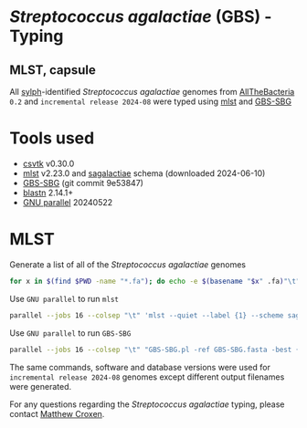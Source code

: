 *Streptococcus agalactiae* (GBS) - Typing
=======================================
MLST, capsule
-------------

All [sylph](https://github.com/bluenote-1577/sylph)-identified *Streptococcus agalactiae* genomes from [AllTheBacteria](https://allthebacteria.readthedocs.io/en/latest/) ``0.2`` and ``incremental release 2024-08`` were typed using [mlst](https://github.com/tseemann/mlst) and [GBS-SBG](https://pubmed.ncbi.nlm.nih.gov/34895403/)

# Tools used
* [csvtk](https://github.com/shenwei356/csvtk) v0.30.0
* [mlst](https://github.com/tseemann/mlst) v2.23.0 and [sagalactiae](www.pubmlst.org) schema (downloaded 2024-06-10)
* [GBS-SBG](https://pubmed.ncbi.nlm.nih.gov/34895403/) (git commit 9e53847)
* [blastn](https://pubmed.ncbi.nlm.nih.gov/2231712/) 2.14.1+
* [GNU parallel](https://www.gnu.org/software/parallel/) 20240522

# MLST
Generate a list of all of the *Streptococcus agalactiae* genomes

```bash
for x in $(find $PWD -name "*.fa"); do echo -e $(basename "$x" .fa)"\t"$x; done > atb-gbs-genomes.txt
```

Use ``GNU parallel`` to run ``mlst``
```bash
parallel --jobs 16 --colsep "\t" 'mlst --quiet --label {1} --scheme sagalactiae {2}' :::: atb-gbs-genomes.txt | sort > atb0.2-gbs-mlst.tsv
```

Use ``GNU parallel`` to run ``GBS-SBG``
```bash
parallel --jobs 16 --colsep "\t" "GBS-SBG.pl -ref GBS-SBG.fasta -best {2}" :::: atb-gbs-genomes.txt | awk -F"\t" -v OFS="\t" '$1!="# Name" {gsub(".fa","",$1); print}' | sort > atb0.2-gbs-GBS-SBG.tsv
```

The same commands, software and database versions were used for ``incremental release 2024-08`` genomes except different output filenames were generated.

For any questions regarding the *Streptococcus agalactiae* typing, please contact [Matthew Croxen](mailto:mcroxen@ualberta.ca).
